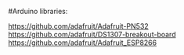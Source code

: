 #Arduino libraries:

https://github.com/adafruit/Adafruit-PN532  
https://github.com/adafruit/DS1307-breakout-board  
https://github.com/adafruit/Adafruit_ESP8266  
